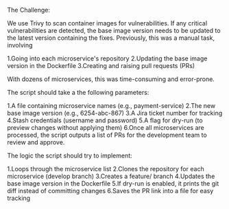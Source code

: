The Challenge:

We use Trivy to scan container images for vulnerabilities. If any critical vulnerabilities are detected, the base image version needs to be updated to the latest version containing the fixes. Previously, this was a manual task, involving

1.Going into each microservice's repository
2.Updating the base image version in the Dockerfile
3.Creating and raising pull requests (PRs)

With dozens of microservices, this was time-consuming and error-prone.

The script should take a the following parameters:

1.A file containing microservice names (e.g., payment-service)
2.The new base image version (e.g., 6254-abc-867)
3.A Jira ticket number for tracking
4.Stash credentials (username and password)
5.A flag for dry-run (to preview changes without applying them)
6.Once all microservices are processed, the script outputs a list of PRs for the development team to review and approve. 



 

The logic the script should try to implement:

1.Loops through the microservice list
2.Clones the repository for each microservice (develop branch)
3.Creates a feature/<ticket-number> branch
4.Updates the base image version in the Dockerfile
5.If dry-run is enabled, it prints the git diff instead of committing changes
6.Saves the PR link into a file for easy tracking
